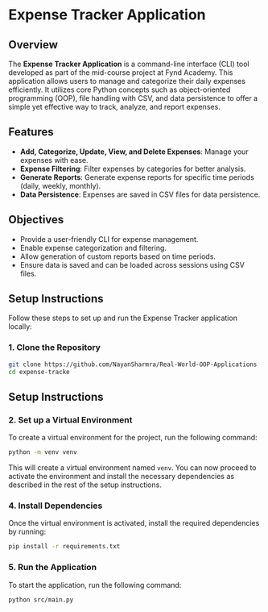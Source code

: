 # Expense Tracker Application

## Overview
The **Expense Tracker Application** is a command-line interface (CLI) tool developed as part of the mid-course project at Fynd Academy. This application allows users to manage and categorize their daily expenses efficiently. It utilizes core Python concepts such as object-oriented programming (OOP), file handling with CSV, and data persistence to offer a simple yet effective way to track, analyze, and report expenses.

## Features
- **Add, Categorize, Update, View, and Delete Expenses**: Manage your expenses with ease.
- **Expense Filtering**: Filter expenses by categories for better analysis.
- **Generate Reports**: Generate expense reports for specific time periods (daily, weekly, monthly).
- **Data Persistence**: Expenses are saved in CSV files for data persistence.

## Objectives
- Provide a user-friendly CLI for expense management.
- Enable expense categorization and filtering.
- Allow generation of custom reports based on time periods.
- Ensure data is saved and can be loaded across sessions using CSV files.

## Setup Instructions

Follow these steps to set up and run the Expense Tracker application locally:

### 1. Clone the Repository
```bash
git clone https://github.com/NayanSharmra/Real-World-OOP-Applications
cd expense-tracke
```
## Setup Instructions

### 2. Set up a Virtual Environment
To create a virtual environment for the project, run the following command:

```bash
python -m venv venv
```

This will create a virtual environment named `venv`. You can now proceed to activate the environment and install the necessary dependencies as described in the rest of the setup instructions.

### 4. Install Dependencies
Once the virtual environment is activated, install the required dependencies by running:

```bash
pip install -r requirements.txt
```
### 5. Run the Application
To start the application, run the following command:

```bash
python src/main.py

